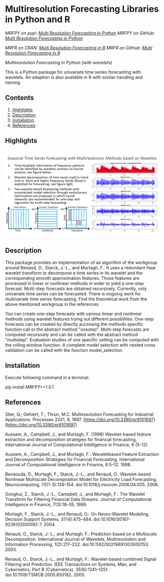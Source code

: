 # Multiresolution Forecasting Libraries in Python and R
*MRFPY on pypi: [Multi Resolution Forecasting in Python](https://pypi.org/project/MRFPY/)*
*MRFPY on GitHub: [Multi Resolution Forecasting in Python](https://github.com/Quirinms/MRFPY)*

*MRFR on CRAN: [Multi Resolution Forecasting in R](https://CRAN.R-project.org/package=mrf)*
*MRFR on GitHub: [Multi Resolution Forecasting in R](https://github.com/Quirinms/MRFR)*

*Multiresolution Forecasting in Python (with wavelets)*

This is a Python package for univariate time series forecasting with wavelets.
An adaption is also available in R with similar handling and naming.



## Contents

1. [Highlights](#highlights)
2. [Description](#description)
3. [Installation](#installation)
4. [References](#references)


## Highlights

![Highlights](https://github.com/Quirinms/MRFPY/blob/master/doc/images/Highlights.png)

## Description

This package provides an implementation of an algorithm of the workgroup around Renaud, O., Starck, J.-L., and Murtagh, F..
It uses a redundant Haar wavelet transform to decompose a time series in its wavelet and the corresponding smooth approximation features.
Those features are processed in linear or nonlinear methods in order to yield a one-step forecast.
Multi-step forecasts are obtained recursively.
Currently, only univariate time series can be forecasted.
There is ongoing work for multivariate time series forecasting.
Find the theoretical work from the above mentioned workgroup in the references.

You can create one-step forecasts with various linear and nonlinear methods using wavelet features trying out different possibilites.
One-step forecasts can be created by directly accessing the methods specific function call or the abstract method "onestep".
Multi-step forecasts are computed recursively and can be called with the abstract method "multistep".
Evaluation studies of one specific setting can be computed with the rolling window function.
A complete model selection with nested cross validation can be called with the function model_selection.



## Installation

Execute following command in a terminal:

pip install MRFPY==1.0.1 

## References

Stier, Q.; Gehlert, T.; Thrun, M.C. Multiresolution Forecasting for Industrial Applications. Processes 2021, 9, 1697. [https://doi.org/10.3390/pr9101697](https://doi.org/10.3390/pr9101697)

Aussem,  A.,  Campbell,  J.,  and  Murtagh,  F.  (1998)  Wavelet-based  feature extraction    and    decomposition    strategies    for    financial    forecasting, International Journal of Computational Intelligence in Finance, 6 (5-12).

Aussem, A., Campbell, J., and Murtagh, F.: Waveletbased Feature Extraction and Decomposition Strategies for Financial Forecasting.
International Journal of Computational Intelligence in Finance, 6:5–12. 1998.

Benaouda, D., Murtagh, F., Starck, J.-L., and Renaud, O.: Wavelet-based Nonlinear Multiscale Decomposition Model for Electricity Load
Forecasting. Neurocomputing, 70(1-3):139–154. doi:10.1016/j.neucom.2006.04.005. 2006.

Gonghui, Z., Starck, J.-L., Campbell, J., and Murtagh, F.: The Wavelet Transform for Filtering Financial Data Streams. Journal of Computational Intelligence in Finance, 7(3):18–35. 1999.

Murtagh, F., Starck, J.-L., and Renaud, O.: On Neuro-Wavelet Modeling. Decision Support Systems, 37(4):475–484. doi:10.1016/S0167-9236(03)00092-7. 2004.

Renaud, O., Starck, J.-L., and Murtagh, F.: Prediction based on a Multiscale Decomposition. International Journal of Wavelets, Multiresolution and Information Processing, 1(2):217–232. doi:10.1142/S0219691303000153. 2003.

Renaud, O., Starck, J.-L., and Murtagh, F.: Wavelet-based combined Signal Filtering and Prediction. IEEE Transactions on Systems, Man, and Cybernetics, Part B (Cybernetics), 35(6):1241–1251. doi:10.1109/TSMCB.2005.850182. 2005.

